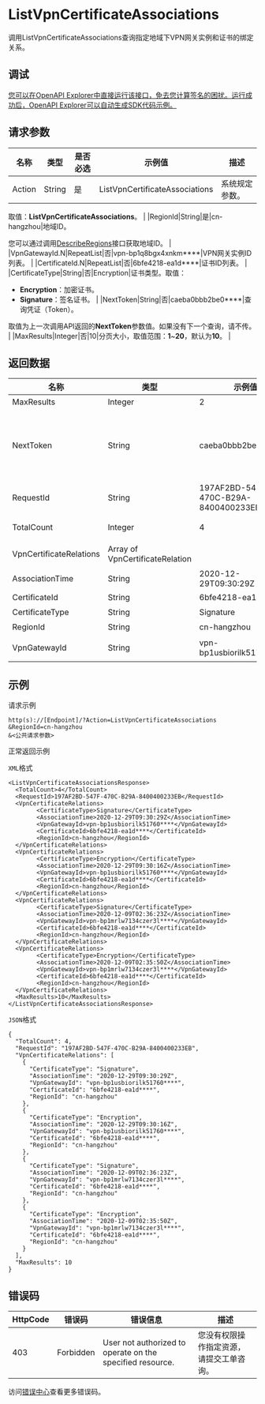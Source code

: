 # ListVpnCertificateAssociations

调用ListVpnCertificateAssociations查询指定地域下VPN网关实例和证书的绑定关系。

## 调试

[您可以在OpenAPI Explorer中直接运行该接口，免去您计算签名的困扰。运行成功后，OpenAPI Explorer可以自动生成SDK代码示例。](https://api.aliyun.com/#product=Vpc&api=ListVpnCertificateAssociations&type=RPC&version=2016-04-28)

## 请求参数

|名称|类型|是否必选|示例值|描述|
|--|--|----|---|--|
|Action|String|是|ListVpnCertificateAssociations|系统规定参数。

 取值：**ListVpnCertificateAssociations**。 |
|RegionId|String|是|cn-hangzhou|地域ID。

 您可以通过调用[DescribeRegions](~~36063~~)接口获取地域ID。 |
|VpnGatewayId.N|RepeatList|否|vpn-bp1q8bgx4xnkm\*\*\*\*|VPN网关实例ID列表。 |
|CertificateId.N|RepeatList|否|6bfe4218-ea1d\*\*\*\*|证书ID列表。 |
|CertificateType|String|否|Encryption|证书类型。取值：

 -   **Encryption**：加密证书。
-   **Signature**：签名证书。 |
|NextToken|String|否|caeba0bbb2be0\*\*\*\*|查询凭证（Token）。

 取值为上一次调用API返回的**NextToken**参数值。如果没有下一个查询，请不传。 |
|MaxResults|Integer|否|10|分页大小，取值范围：**1**~**20**，默认为**10**。 |

## 返回数据

|名称|类型|示例值|描述|
|--|--|---|--|
|MaxResults|Integer|2|分页大小。 |
|NextToken|String|caeba0bbb2be\*\*\*\*|下一个查询开始Token。**NextToken**为空说明没有下一个。 |
|RequestId|String|197AF2BD-547F-470C-B29A-8400400233EB|请求ID。 |
|TotalCount|Integer|4|绑定关系总条目数。 |
|VpnCertificateRelations|Array of VpnCertificateRelation| |绑定关系列表。 |
|AssociationTime|String|2020-12-29T09:30:29Z|绑定时间。 |
|CertificateId|String|6bfe4218-ea1d\*\*\*\*|证书ID。 |
|CertificateType|String|Signature|证书类型。 |
|RegionId|String|cn-hangzhou|地域ID。 |
|VpnGatewayId|String|vpn-bp1usbiorilk51760\*\*\*\*|VPN网关实例ID。 |

## 示例

请求示例

```
http(s)://[Endpoint]/?Action=ListVpnCertificateAssociations
&RegionId=cn-hangzhou
&<公共请求参数>
```

正常返回示例

`XML`格式

```
<ListVpnCertificateAssociationsResponse>
  <TotalCount>4</TotalCount>
  <RequestId>197AF2BD-547F-470C-B29A-8400400233EB</RequestId>
  <VpnCertificateRelations>
        <CertificateType>Signature</CertificateType>
        <AssociationTime>2020-12-29T09:30:29Z</AssociationTime>
        <VpnGatewayId>vpn-bp1usbiorilk51760****</VpnGatewayId>
        <CertificateId>6bfe4218-ea1d****</CertificateId>
        <RegionId>cn-hangzhou</RegionId>
  </VpnCertificateRelations>
  <VpnCertificateRelations>
        <CertificateType>Encryption</CertificateType>
        <AssociationTime>2020-12-29T09:30:16Z</AssociationTime>
        <VpnGatewayId>vpn-bp1usbiorilk51760****</VpnGatewayId>
        <CertificateId>6bfe4218-ea1d****</CertificateId>
        <RegionId>cn-hangzhou</RegionId>
  </VpnCertificateRelations>
  <VpnCertificateRelations>
        <CertificateType>Signature</CertificateType>
        <AssociationTime>2020-12-09T02:36:23Z</AssociationTime>
        <VpnGatewayId>vpn-bp1mrlw7134czer3l****</VpnGatewayId>
        <CertificateId>6bfe4218-ea1d****</CertificateId>
        <RegionId>cn-hangzhou</RegionId>
  </VpnCertificateRelations>
  <VpnCertificateRelations>
        <CertificateType>Encryption</CertificateType>
        <AssociationTime>2020-12-09T02:35:50Z</AssociationTime>
        <VpnGatewayId>vpn-bp1mrlw7134czer3l****</VpnGatewayId>
        <CertificateId>6bfe4218-ea1d****</CertificateId>
        <RegionId>cn-hangzhou</RegionId>
  </VpnCertificateRelations>
  <MaxResults>10</MaxResults>
</ListVpnCertificateAssociationsResponse>
```

`JSON`格式

```
{
  "TotalCount": 4,
  "RequestId": "197AF2BD-547F-470C-B29A-8400400233EB",
  "VpnCertificateRelations": [
    {
      "CertificateType": "Signature",
      "AssociationTime": "2020-12-29T09:30:29Z",
      "VpnGatewayId": "vpn-bp1usbiorilk51760****",
      "CertificateId": "6bfe4218-ea1d****",
      "RegionId": "cn-hangzhou"
    },
    {
      "CertificateType": "Encryption",
      "AssociationTime": "2020-12-29T09:30:16Z",
      "VpnGatewayId": "vpn-bp1usbiorilk51760****",
      "CertificateId": "6bfe4218-ea1d****",
      "RegionId": "cn-hangzhou"
    },
    {
      "CertificateType": "Signature",
      "AssociationTime": "2020-12-09T02:36:23Z",
      "VpnGatewayId": "vpn-bp1mrlw7134czer3l****",
      "CertificateId": "6bfe4218-ea1d****",
      "RegionId": "cn-hangzhou"
    },
    {
      "CertificateType": "Encryption",
      "AssociationTime": "2020-12-09T02:35:50Z",
      "VpnGatewayId": "vpn-bp1mrlw7134czer3l****",
      "CertificateId": "6bfe4218-ea1d****",
      "RegionId": "cn-hangzhou"
    }
  ],
  "MaxResults": 10
}
```

## 错误码

|HttpCode|错误码|错误信息|描述|
|--------|---|----|--|
|403|Forbidden|User not authorized to operate on the specified resource.|您没有权限操作指定资源，请提交工单咨询。|

访问[错误中心](https://error-center.aliyun.com/status/product/Vpc)查看更多错误码。


